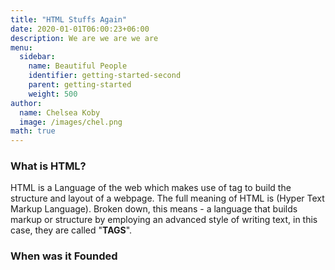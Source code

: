 ```yaml
---
title: "HTML Stuffs Again"
date: 2020-01-01T06:00:23+06:00
description: We are we are we are
menu:
  sidebar:
    name: Beautiful People
    identifier: getting-started-second
    parent: getting-started
    weight: 500
author:
  name: Chelsea Koby
  image: /images/chel.png
math: true
---
```

### What is HTML?

HTML is a Language of the web which makes use of tag to build the structure and layout of a webpage. The full meaning of HTML is (Hyper Text Markup Language). Broken down, this means - a language that builds markup or structure by employing an advanced style of writing text, in this case, they are called "<b>TAGS</b>".

### When was it Founded